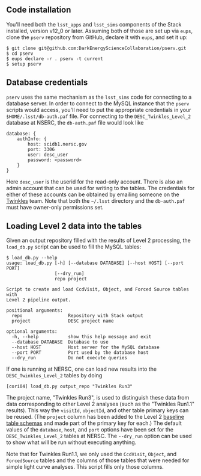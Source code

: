 ## Code installation

You'll need both the `lsst_apps` and `lsst_sims` components of the
Stack installed, version v12_0 or later.  Assuming both of those are
set up via `eups`, clone the `pserv` repository from GitHub, declare
it with `eups`, and set it up:
```
$ git clone git@github.com:DarkEnergyScienceCollaboration/pserv.git
$ cd pserv
$ eups declare -r . pserv -t current
$ setup pserv
```

## Database credentials

`pserv` uses the same mechanism as the `lsst_sims` code for connecting
to a database server.  In order to connect to the MySQL instance that
the `pserv` scripts would access, you'll need to put the appropriate
credentials in your `$HOME/.lsst/db-auth.paf` file.  For connecting to
the `DESC_Twinkles_Level_2` database at NSERC, the `db-auth.paf` file
would look like
```
database: {
    authInfo: {
        host: scidb1.nersc.gov
        port: 3306
        user: desc_user
        password: <password>
    }
}
```
Here `desc_user` is the userid for the read-only account.  There is
also an admin account that can be used for writing to the tables.  The
credentials for either of these accounts can be obtained by emailing
someone on the
[Twinkles](https://github.com/DarkEnergyScienceCollaboration/Twinkles)
team.  Note that both the `~/.lsst` directory and the `db-auth.paf` must
have owner-only permissions set.

## Loading Level 2 data into the tables

Given an output repository filled with the results of Level 2
processing, the `load_db.py` script can be used to fill the MySQL
tables:
```
$ load_db.py --help
usage: load_db.py [-h] [--database DATABASE] [--host HOST] [--port PORT]
                  [--dry_run]
                  repo project

Script to create and load CcdVisit, Object, and Forced Source tables with
Level 2 pipeline output.

positional arguments:
  repo                 Repository with Stack output
  project              DESC project name

optional arguments:
  -h, --help           show this help message and exit
  --database DATABASE  Database to use
  --host HOST          Host server for the MySQL database
  --port PORT          Port used by the database host
  --dry_run            Do not execute queries
```

If one is running at NERSC, one can load new results into the
`DESC_Twinkles_Level_2` tables by doing
```
[cori04] load_db.py output_repo "Twinkles Run3"
```

The project name, "Twinkles Run3", is used to distinguish these data
from data corresponding to other Level 2 analyses (such as the
"Twinkles Run1.1" results).  This way the `visitId`, `objectId`, and
other table primary keys can be reused. (The `project` column has been
added to the Level 2 [baseline table
schemas](https://lsst-web.ncsa.illinois.edu/schema/index.php?sVer=baseline)
and made part of the primary key for each.)  The default values of the
`database`, `host`, and `port` options have been set for the
`DESC_Twinkles_Level_2` tables at NERSC. The `--dry_run` option can be
used to show what will be run without executing anything.

Note that for Twinkles Run1.1, we only used the `CcdVisit`, `Object`,
and `ForcedSource` tables and the columns of those tables that were
needed for simple light curve analyses.  This script fills only those
columns.
